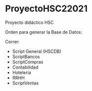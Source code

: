# ProyectoHSC22021
Proyecto didáctico HSC

Orden para generar la Base de Datos:

Correr:

- Script General (HSCDB)
- ScriptBancos
- ScriptCompras
- Contabilidad
- Hoteleria
- RRHH
- ScriptVentas
